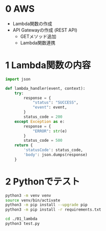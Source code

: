 # 0 AWS

* Lambda関数の作成
* API Gatewayの作成 (REST API)
  * GETメソッド追加
  * Lambda関数連携

# 1 Lambda関数の内容

```python
import json

def lambda_handler(event, context):
    try:
        response = {
            "status": "SUCCESS",
            "event": event,
        }
        status_code = 200
    except Exception as e:
        response = {
            "ERROR": str(e)
        }
        status_code = 500
    return {
        'statusCode': status_code,
        'body': json.dumps(response)
    }
```

# 2 Pythonでテスト

```sh
python3 -m venv venv
source venv/bin/activate
python3 -m pip install --upgrade pip
python3 -m pip install -r requirements.txt
```

```sh
cd ./01_lambda
python3 test.py
```